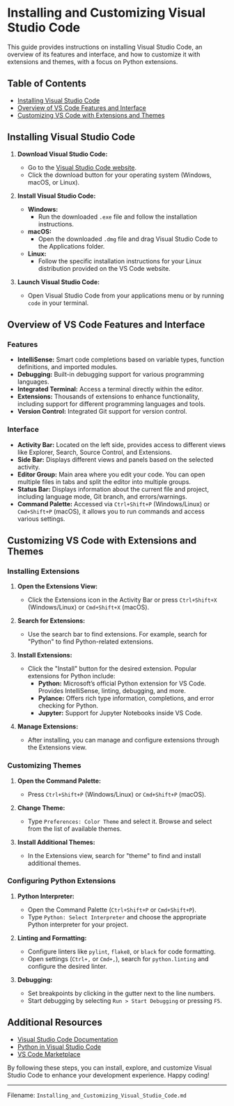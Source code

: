 # Installing and Customizing Visual Studio Code

This guide provides instructions on installing Visual Studio Code, an overview of its features and interface, and how to customize it with extensions and themes, with a focus on Python extensions.

## Table of Contents
- [Installing Visual Studio Code](#installing-visual-studio-code)
- [Overview of VS Code Features and Interface](#overview-of-vs-code-features-and-interface)
- [Customizing VS Code with Extensions and Themes](#customizing-vs-code-with-extensions-and-themes)

## Installing Visual Studio Code

1. **Download Visual Studio Code:**
   - Go to the [Visual Studio Code website](https://code.visualstudio.com/).
   - Click the download button for your operating system (Windows, macOS, or Linux).

2. **Install Visual Studio Code:**
   - **Windows:**
     - Run the downloaded `.exe` file and follow the installation instructions.
   - **macOS:**
     - Open the downloaded `.dmg` file and drag Visual Studio Code to the Applications folder.
   - **Linux:**
     - Follow the specific installation instructions for your Linux distribution provided on the VS Code website.

3. **Launch Visual Studio Code:**
   - Open Visual Studio Code from your applications menu or by running `code` in your terminal.

## Overview of VS Code Features and Interface

### Features
- **IntelliSense:** Smart code completions based on variable types, function definitions, and imported modules.
- **Debugging:** Built-in debugging support for various programming languages.
- **Integrated Terminal:** Access a terminal directly within the editor.
- **Extensions:** Thousands of extensions to enhance functionality, including support for different programming languages and tools.
- **Version Control:** Integrated Git support for version control.

### Interface
- **Activity Bar:** Located on the left side, provides access to different views like Explorer, Search, Source Control, and Extensions.
- **Side Bar:** Displays different views and panels based on the selected activity.
- **Editor Group:** Main area where you edit your code. You can open multiple files in tabs and split the editor into multiple groups.
- **Status Bar:** Displays information about the current file and project, including language mode, Git branch, and errors/warnings.
- **Command Palette:** Accessed via `Ctrl+Shift+P` (Windows/Linux) or `Cmd+Shift+P` (macOS), it allows you to run commands and access various settings.

## Customizing VS Code with Extensions and Themes

### Installing Extensions
1. **Open the Extensions View:**
   - Click the Extensions icon in the Activity Bar or press `Ctrl+Shift+X` (Windows/Linux) or `Cmd+Shift+X` (macOS).

2. **Search for Extensions:**
   - Use the search bar to find extensions. For example, search for "Python" to find Python-related extensions.

3. **Install Extensions:**
   - Click the "Install" button for the desired extension. Popular extensions for Python include:
     - **Python:** Microsoft’s official Python extension for VS Code. Provides IntelliSense, linting, debugging, and more.
     - **Pylance:** Offers rich type information, completions, and error checking for Python.
     - **Jupyter:** Support for Jupyter Notebooks inside VS Code.

4. **Manage Extensions:**
   - After installing, you can manage and configure extensions through the Extensions view.

### Customizing Themes
1. **Open the Command Palette:**
   - Press `Ctrl+Shift+P` (Windows/Linux) or `Cmd+Shift+P` (macOS).

2. **Change Theme:**
   - Type `Preferences: Color Theme` and select it. Browse and select from the list of available themes.

3. **Install Additional Themes:**
   - In the Extensions view, search for "theme" to find and install additional themes.

### Configuring Python Extensions
1. **Python Interpreter:**
   - Open the Command Palette (`Ctrl+Shift+P` or `Cmd+Shift+P`).
   - Type `Python: Select Interpreter` and choose the appropriate Python interpreter for your project.

2. **Linting and Formatting:**
   - Configure linters like `pylint`, `flake8`, or `black` for code formatting.
   - Open settings (`Ctrl+,` or `Cmd+,`), search for `python.linting` and configure the desired linter.

3. **Debugging:**
   - Set breakpoints by clicking in the gutter next to the line numbers.
   - Start debugging by selecting `Run > Start Debugging` or pressing `F5`.

## Additional Resources
- [Visual Studio Code Documentation](https://code.visualstudio.com/docs)
- [Python in Visual Studio Code](https://code.visualstudio.com/docs/languages/python)
- [VS Code Marketplace](https://marketplace.visualstudio.com/vscode)

By following these steps, you can install, explore, and customize Visual Studio Code to enhance your development experience. Happy coding!

---

Filename: `Installing_and_Customizing_Visual_Studio_Code.md`
